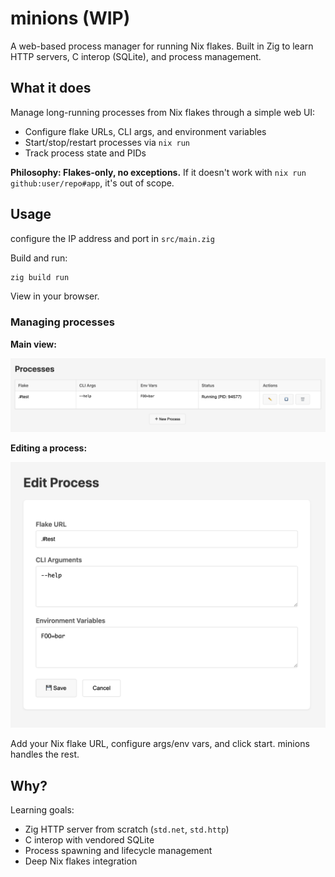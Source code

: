 # minions (WIP)

A web-based process manager for running Nix flakes. Built in Zig to learn HTTP servers, C interop (SQLite), and process management.

## What it does

Manage long-running processes from Nix flakes through a simple web UI:

- Configure flake URLs, CLI args, and environment variables
- Start/stop/restart processes via `nix run`
- Track process state and PIDs

**Philosophy: Flakes-only, no exceptions.** If it doesn't work with `nix run github:user/repo#app`, it's out of scope.

## Usage

configure the IP address and port in `src/main.zig`

Build and run:

```bash
zig build run
```

View in your browser.

### Managing processes

**Main view:**

![Process overview](img/overview.png)

**Editing a process:**

![Edit process](img/edit.png)

Add your Nix flake URL, configure args/env vars, and click start. minions handles the rest.

## Why?

Learning goals:

- Zig HTTP server from scratch (`std.net`, `std.http`)
- C interop with vendored SQLite
- Process spawning and lifecycle management
- Deep Nix flakes integration
